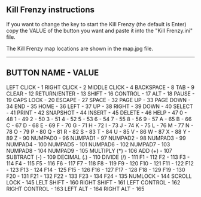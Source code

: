Kill Frenzy instructions
---------------------------
If you want to change the key to start the Kill Frenzy (the default is Enter)
copy the VALUE of the button you want and paste it into the "Kill Frenzy.ini" file.

The Kill Frenzy map locations are shown in the map.jpg file.


-------------------
BUTTON NAME - VALUE
-------------------
LEFT CLICK - 1
RIGHT CLICK - 2
MIDDLE CLICK - 4
BACKSPACE - 8
TAB - 9
CLEAR - 12
RETURN/ENTER - 13
SHIFT - 16
CONTROL - 17
ALT - 18
PAUSE - 19
CAPS LOCK - 20
ESCAPE - 27
SPACE - 32
PAGE UP - 33
PAGE DOWN - 34
END - 35
HOME - 36
LEFT - 37
UP - 38
RIGHT - 39
DOWN - 40
SELECT - 41
PRINT - 42
SNAPSHOT - 44
INSERT - 45
DELETE - 46
HELP - 47
0 - 48
1 - 49
2 - 50
3 - 51
4 - 52
5 - 53
6 - 54
7 - 55
8 - 56
9 - 57
A - 65
B - 66
C - 67
D - 68
E - 69
F - 70
G - 71
H - 72
I - 73
J - 74
K - 75
L - 76
M - 77
N - 78
O - 79
P - 80
Q - 81
R - 82
S - 83
T - 84
U - 85
V - 86
W - 87
X - 88
Y - 89
Z - 90
NUMPAD0 - 96
NUMPAD1 - 97
NUMPAD2 - 98
NUMPAD3 - 99
NUMPAD4 - 100
NUMPAD5 - 101
NUMPAD6 - 102
NUMPAD7 - 103
NUMPAD8 - 104
NUMPAD9 - 105
MULTIPLY (*) - 106
ADD (+) - 107
SUBTRACT (-) - 109
DECIMAL (.) - 110
DIVIDE (/) - 111
F1 - 112
F2 - 113
F3 - 114
F4 - 115
F5 - 116
F6 - 117
F7 - 118
F8 - 119
F9 - 120
F10 - 121
F11 - 122
F12 - 123
F13 - 124
F14 - 125
F15 - 126
F16 - 127
F17 - 128
F18 - 129
F19 - 130
F20 - 131
F21 - 132
F22 - 133
F23 - 134
F24 - 135
NUMLOCK - 144
SCROLL LOCK - 145
LELT SHIFT - 160
RIGHT SHIFT - 161
LEFT CONTROL - 162
RIGHT CONTROL - 163
LEFT ALT - 164
RIGHT ALT - 165
